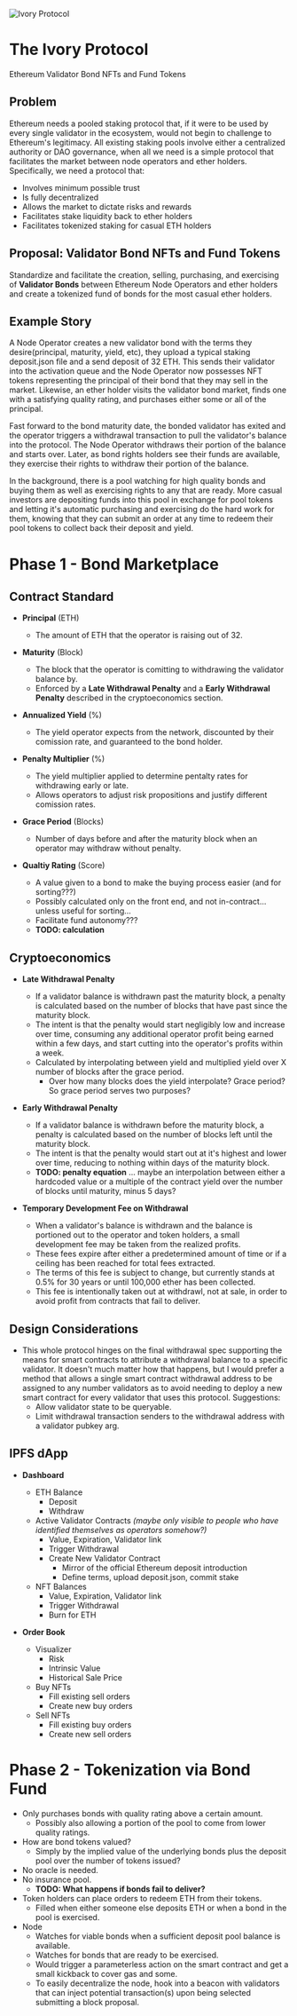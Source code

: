 ![Ivory Protocol](https://github.com/Tristannn1337/Ivory/blob/main/LogoV1.png)

# The Ivory Protocol
Ethereum Validator Bond NFTs and Fund Tokens


Problem
-------------

Ethereum needs a pooled staking protocol that, if it were to be used by every single validator in the ecosystem, would not begin to challenge to Ethereum's legitimacy. All existing staking pools involve either a centralized authority or DAO governance, when all we need is a simple protocol that facilitates the market between node operators and ether holders. Specifically, we need a protocol that:

-   Involves minimum possible trust
-   Is fully decentralized
-   Allows the market to dictate risks and rewards
-   Facilitates stake liquidity back to ether holders
-   Facilitates tokenized staking for casual ETH holders


Proposal: Validator Bond NFTs and Fund Tokens
-------------

Standardize and facilitate the creation, selling, purchasing, and exercising of **Validator Bonds** between Ethereum Node Operators and ether holders and create a tokenized fund of bonds for the most casual ether holders.


Example Story
-------------

A Node Operator creates a new validator bond with the terms they desire(principal, maturity, yield, etc), they upload a typical staking deposit.json file and a send deposit of 32 ETH. This sends their validator into the activation queue and the Node Operator now possesses NFT tokens representing the principal of their bond that they may sell in the market. Likewise, an ether holder visits the validator bond market, finds one with a satisfying quality rating, and purchases either some or all of the principal.

Fast forward to the bond maturity date, the bonded validator has exited and the operator triggers a withdrawal transaction to pull the validator's balance into the protocol. The Node Operator withdraws their portion of the balance and starts over. Later, as bond rights holders see their funds are available, they exercise their rights to withdraw their portion of the balance.

In the background, there is a pool watching for high quality bonds and buying them as well as exercising rights to any that are ready. More casual investors are depositing funds into this pool in exchange for pool tokens and letting it's automatic purchasing and exercising do the hard work for them, knowing that they can submit an order at any time to redeem their pool tokens to collect back their deposit and yield.


# Phase 1 - Bond Marketplace


Contract Standard
-----------------

-   **Principal** (ETH)
    -   The amount of ETH that the operator is raising out of 32.

-   **Maturity** (Block)
    -   The block that the operator is comitting to withdrawing the validator balance by.
    -   Enforced by a **Late Withdrawal Penalty** and a **Early Withdrawal Penalty** described in the cryptoeconomics section.

-   **Annualized Yield** (%)
    -   The yield operator expects from the network, discounted by their comission rate, and guaranteed to the bond holder.

-   **Penalty Multiplier** (%)
    -   The yield multiplier applied to determine pentalty rates for withdrawing early or late.
    -   Allows operators to adjust risk propositions and justify different comission rates.

-   **Grace Period** (Blocks)
    -   Number of days before and after the maturity block when an operator may withdraw without penalty.

-   **Qualtiy Rating** (Score)
    -   A value given to a bond to make the buying process easier (and for sorting???)
    -   Possibly calculated only on the front end, and not in-contract... unless useful for sorting...
    -   Facilitate fund autonomy???
    -   **TODO: calculation**


Cryptoeconomics
---------------

-   **Late Withdrawal Penalty**
    -   If a validator balance is withdrawn past the maturity block, a penalty is calculated based on the number of blocks that have past since the maturity block.
    -   The intent is that the penalty would start negligibly low and increase over time, consuming any additional operator profit being earned within a few days, and start cutting into the operator's profits within a week.
    -   Calculated by interpolating between yield and multiplied yield over X number of blocks after the grace period.
        -   Over how many blocks does the yield interpolate? Grace period? So grace period serves two purposes?

-   **Early Withdrawal Penalty**
    -   If a validator balance is withdrawn before the maturity block, a penalty is calculated based on the number of blocks left until the maturity block.
    -   The intent is that the penalty would start out at it's highest and lower over time, reducing to nothing within days of the maturity block.
    -   **TODO: penalty equation** ... maybe an interpolation between either a hardcoded value or a multiple of the contract yield over the number of blocks until maturity, minus 5 days?

-   **Temporary Development Fee on Withdrawal**
    -   When a validator's balance is withdrawn and the balance is portioned out to the operator and token holders, a small development fee may be taken from the realized profits.
    -   These fees expire after either a predetermined amount of time or if a ceiling has been reached for total fees extracted.
    -   The terms of this fee is subject to change, but currently stands at 0.5% for 30 years or until 100,000 ether has been collected.
    -   This fee is intentionally taken out at withdrawl, not at sale, in order to avoid profit from contracts that fail to deliver.


Design Considerations
-------------

-   This whole protocol hinges on the final withdrawal spec supporting the means for smart contracts to attribute a withdrawal balance to a specific validator. It doesn't much matter how that happens, but I would prefer a method that allows a single smart contract withdrawal address to be assigned to any number validators as to avoid needing to deploy a new smart contract for every validator that uses this protocol. Suggestions:
    -   Allow validator state to be queryable.
    -   Limit withdrawal transaction senders to the withdrawal address with a validator pubkey arg.


IPFS dApp
-------------

-   **Dashboard**
    -   ETH Balance
        -   Deposit
        -   Withdraw
    -   Active Validator Contracts *(maybe only visible to people who have identified themselves as operators somehow?)*
        -   Value, Expiration, Validator link
        -   Trigger Withdrawal
        -   Create New Validator Contract
            -   Mirror of the official Ethereum deposit introduction
            -   Define terms, upload deposit.json, commit stake
    -   NFT Balances
        -   Value, Expiration, Validator link
        -   Trigger Withdrawal
        -   Burn for ETH

-   **Order Book**
    -   Visualizer
        -   Risk
        -   Intrinsic Value
        -   Historical Sale Price
    -   Buy NFTs
        -   Fill existing sell orders
        -   Create new buy orders
    -   Sell NFTs
        -   Fill existing buy orders
        -   Create new sell orders


# Phase 2 - Tokenization via Bond Fund

-   Only purchases bonds with quality rating above a certain amount.
    -   Possibly also allowing a portion of the pool to come from lower quality ratings.
-   How are bond tokens valued?
    -   Simply by the implied value of the underlying bonds plus the deposit pool over the number of tokens issued?
-   No oracle is needed.
-   No insurance pool.
    -   **TODO: What happens if bonds fail to deliver?**
-   Token holders can place orders to redeem ETH from their tokens.
    - Filled when either someone else deposits ETH or when a bond in the pool is exercised.
- Node
    -   Watches for viable bonds when a sufficient deposit pool balance is available.
    -   Watches for bonds that are ready to be exercised.
    -   Would trigger a parameterless action on the smart contract and get a small kickback to cover gas and some.
    -   To easily decentralize the node, hook into a beacon with validators that can inject potential transaction(s) upon being selected submitting a block proposal.
